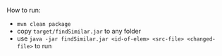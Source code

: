 How to run:

- `mvn clean package`
- copy `target/findSimilar.jar` to any folder
- use `java -jar findSimilar.jar <id-of-elem> <src-file> <changed-file>` to run

